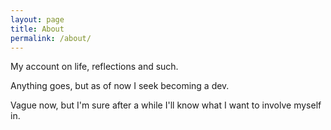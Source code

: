 ```yaml
---
layout: page
title: About
permalink: /about/
---
```


My account on life, reflections and such.

Anything goes, but as of now I seek becoming a dev.

Vague now, but I'm sure after a while I'll know what I want to involve myself in.